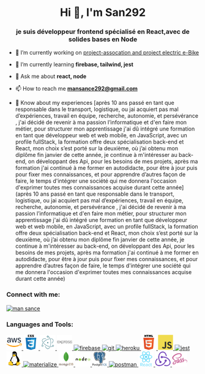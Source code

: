 <h1 align="center">Hi 👋, I'm San292</h1>
<h3 align="center">je suis développeur frontend spécialisé en React,avec de solides bases en Node</h3>

- 🔭 I’m currently working on [project-assocation and project electric e-Bike](https://github.com/san292/l-enfant-trouv-)

- 🌱 I’m currently learning **firebase, tailwind, jest**

- 💬 Ask me about **react, node**

- 📫 How to reach me **mansance292@gmail.com**

- 📄 Know about my experiences [après 10 ans passé en tant que responsable dans le transport, logistique, ou jai acquiert pas mal d’expériences, travail en équipe, recherche, autonomie, et persévérance , j'ai décidé de revenir à ma passion l’informatique et d'en faire mon métier, pour structurer mon apprentissage j'ai dû intégré une formation en tant que développeur web et web mobile, en JavaScript, avec un profile fullStack, la formation offre deux spécialisation back-end et React, mon choix s’est porté sur la deuxième, où j’ai obtenu mon diplôme fin janvier de cette année, je continue à m'intéresser au back-end, on développant des Api, pour les besoins de mes projets, après ma formation j'ai continué à me former en autodidacte, pour être à jour puis pour fixer mes connaissances, et pour apprendre d’autres façon de faire, le temps d'intégrer une société qui me donnera l'occasion d'exprimer toutes mes connaissances acquise durant cette année](après 10 ans passé en tant que responsable dans le transport, logistique, ou jai acquiert pas mal d’expériences, travail en équipe, recherche, autonomie, et persévérance , j'ai décidé de revenir à ma passion l’informatique et d'en faire mon métier, pour structurer mon apprentissage j'ai dû intégré une formation en tant que développeur web et web mobile, en JavaScript, avec un profile fullStack, la formation offre deux spécialisation back-end et React, mon choix s’est porté sur la deuxième, où j’ai obtenu mon diplôme fin janvier de cette année, je continue à m'intéresser au back-end, on développant des Api, pour les besoins de mes projets, après ma formation j'ai continué à me former en autodidacte, pour être à jour puis pour fixer mes connaissances, et pour apprendre d’autres façon de faire, le temps d'intégrer une société qui me donnera l'occasion d'exprimer toutes mes connaissances acquise durant cette année)

<h3 align="left">Connect with me:</h3>
<p align="left">
<a href="https://linkedin.com/in/man sance" target="blank"><img align="center" src="https://raw.githubusercontent.com/rahuldkjain/github-profile-readme-generator/master/src/images/icons/Social/linked-in-alt.svg" alt="man sance" height="30" width="40" /></a>
</p>

<h3 align="left">Languages and Tools:</h3>
<p align="left"> <a href="https://aws.amazon.com" target="_blank" rel="noreferrer"> <img src="https://raw.githubusercontent.com/devicons/devicon/master/icons/amazonwebservices/amazonwebservices-original-wordmark.svg" alt="aws" width="40" height="40"/> </a> <a href="https://www.w3schools.com/css/" target="_blank" rel="noreferrer"> <img src="https://raw.githubusercontent.com/devicons/devicon/master/icons/css3/css3-original-wordmark.svg" alt="css3" width="40" height="40"/> </a> <a href="https://www.electronjs.org" target="_blank" rel="noreferrer"> <img src="https://raw.githubusercontent.com/devicons/devicon/master/icons/electron/electron-original.svg" alt="electron" width="40" height="40"/> </a> <a href="https://expressjs.com" target="_blank" rel="noreferrer"> <img src="https://raw.githubusercontent.com/devicons/devicon/master/icons/express/express-original-wordmark.svg" alt="express" width="40" height="40"/> </a> <a href="https://firebase.google.com/" target="_blank" rel="noreferrer"> <img src="https://www.vectorlogo.zone/logos/firebase/firebase-icon.svg" alt="firebase" width="40" height="40"/> </a> <a href="https://git-scm.com/" target="_blank" rel="noreferrer"> <img src="https://www.vectorlogo.zone/logos/git-scm/git-scm-icon.svg" alt="git" width="40" height="40"/> </a> <a href="https://heroku.com" target="_blank" rel="noreferrer"> <img src="https://www.vectorlogo.zone/logos/heroku/heroku-icon.svg" alt="heroku" width="40" height="40"/> </a> <a href="https://www.w3.org/html/" target="_blank" rel="noreferrer"> <img src="https://raw.githubusercontent.com/devicons/devicon/master/icons/html5/html5-original-wordmark.svg" alt="html5" width="40" height="40"/> </a> <a href="https://developer.mozilla.org/en-US/docs/Web/JavaScript" target="_blank" rel="noreferrer"> <img src="https://raw.githubusercontent.com/devicons/devicon/master/icons/javascript/javascript-original.svg" alt="javascript" width="40" height="40"/> </a> <a href="https://jestjs.io" target="_blank" rel="noreferrer"> <img src="https://www.vectorlogo.zone/logos/jestjsio/jestjsio-icon.svg" alt="jest" width="40" height="40"/> </a> <a href="https://www.linux.org/" target="_blank" rel="noreferrer"> <img src="https://raw.githubusercontent.com/devicons/devicon/master/icons/linux/linux-original.svg" alt="linux" width="40" height="40"/> </a> <a href="https://materializecss.com/" target="_blank" rel="noreferrer"> <img src="https://raw.githubusercontent.com/prplx/svg-logos/5585531d45d294869c4eaab4d7cf2e9c167710a9/svg/materialize.svg" alt="materialize" width="40" height="40"/> </a> <a href="https://www.mongodb.com/" target="_blank" rel="noreferrer"> <img src="https://raw.githubusercontent.com/devicons/devicon/master/icons/mongodb/mongodb-original-wordmark.svg" alt="mongodb" width="40" height="40"/> </a> <a href="https://nodejs.org" target="_blank" rel="noreferrer"> <img src="https://raw.githubusercontent.com/devicons/devicon/master/icons/nodejs/nodejs-original-wordmark.svg" alt="nodejs" width="40" height="40"/> </a> <a href="https://www.postgresql.org" target="_blank" rel="noreferrer"> <img src="https://raw.githubusercontent.com/devicons/devicon/master/icons/postgresql/postgresql-original-wordmark.svg" alt="postgresql" width="40" height="40"/> </a> <a href="https://postman.com" target="_blank" rel="noreferrer"> <img src="https://www.vectorlogo.zone/logos/getpostman/getpostman-icon.svg" alt="postman" width="40" height="40"/> </a> <a href="https://reactjs.org/" target="_blank" rel="noreferrer"> <img src="https://raw.githubusercontent.com/devicons/devicon/master/icons/react/react-original-wordmark.svg" alt="react" width="40" height="40"/> </a> <a href="https://redux.js.org" target="_blank" rel="noreferrer"> <img src="https://raw.githubusercontent.com/devicons/devicon/master/icons/redux/redux-original.svg" alt="redux" width="40" height="40"/> </a> <a href="https://sass-lang.com" target="_blank" rel="noreferrer"> <img src="https://raw.githubusercontent.com/devicons/devicon/master/icons/sass/sass-original.svg" alt="sass" width="40" height="40"/> </a> </p>




